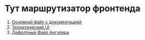 # Тут маршрутизатор фронтенда

1) [Основной файл с документацией](https://docs.google.com/document/d/12YkBfkR1dcFfaaW_CTnrmYlLgCqdWbB5jolp3Ujq4h4/edit?usp=sharing)
2) [Теоретический UI](https://docs.google.com/document/d/1oqurBpInvatwH2uZEoRxfBFntPrgmfer1wcpLAHpyfg/edit?usp=share_link)
3) [Дефолтный Файл Ангуляра](ui/README.md)
